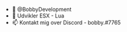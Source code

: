 - 👋 @BobbyDevelopment
- 👀 Udvikler ESX - Lua
- 📫 Kontakt mig over Discord - bobby.#7765

<!---
BobbyDevelopment/BobbyDevelopment is a ✨ special ✨ repository because its `README.md` (this file) appears on your GitHub profile.
You can click the Preview link to take a look at your changes.
--->
